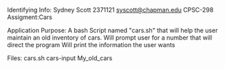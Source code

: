 Identifying Info:
Sydney Scott
2371121
syscott@chapman.edu
CPSC-298
Assigment:Cars

Application Purpose:
A bash Script named "cars.sh" that will help the user maintain an old inventory of cars.
Will prompt user for a number that will direct the program
Will print the information the user wants

Files:
cars.sh
cars-input
My_old_cars


